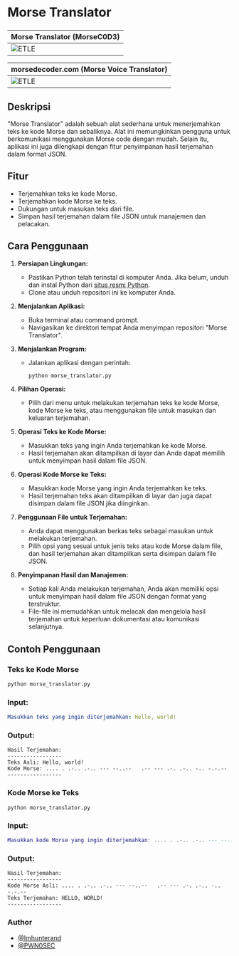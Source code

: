# Morse Translator

### 
|    Morse Translator (MorseC0D3)    |
| ------------- |
|![ETLE](https://i.ibb.co/x6hKdSt/Copy-of-Copy-of-Black-Modern-Web-3-Technology-You-Tube-Thumbnail-1.png)|

|    morsedecoder.com  (Morse Voice Translator)    |
| ------------- |
|             ![ETLE](https://i.ibb.co/C9RCjwY/wqewqewqeqw.png)|

## Deskripsi
"Morse Translator" adalah sebuah alat sederhana untuk menerjemahkan teks ke kode Morse dan sebaliknya. Alat ini memungkinkan pengguna untuk berkomunikasi menggunakan Morse code dengan mudah. Selain itu, aplikasi ini juga dilengkapi dengan fitur penyimpanan hasil terjemahan dalam format JSON.

## Fitur
- Terjemahkan teks ke kode Morse.
- Terjemahkan kode Morse ke teks.
- Dukungan untuk masukan teks dari file.
- Simpan hasil terjemahan dalam file JSON untuk manajemen dan pelacakan.

## Cara Penggunaan
1. **Persiapan Lingkungan:**
   - Pastikan Python telah terinstal di komputer Anda. Jika belum, unduh dan instal Python dari [situs resmi Python](https://www.python.org/downloads/).
   - Clone atau unduh repositori ini ke komputer Anda.

2. **Menjalankan Aplikasi:**
   - Buka terminal atau command prompt.
   - Navigasikan ke direktori tempat Anda menyimpan repositori "Morse Translator".

3. **Menjalankan Program:**
   - Jalankan aplikasi dengan perintah:
     ```sh
     python morse_translator.py
     ```

4. **Pilihan Operasi:**
   - Pilih dari menu untuk melakukan terjemahan teks ke kode Morse, kode Morse ke teks, atau menggunakan file untuk masukan dan keluaran terjemahan.

5. **Operasi Teks ke Kode Morse:**
   - Masukkan teks yang ingin Anda terjemahkan ke kode Morse.
   - Hasil terjemahan akan ditampilkan di layar dan Anda dapat memilih untuk menyimpan hasil dalam file JSON.

6. **Operasi Kode Morse ke Teks:**
   - Masukkan kode Morse yang ingin Anda terjemahkan ke teks.
   - Hasil terjemahan teks akan ditampilkan di layar dan juga dapat disimpan dalam file JSON jika diinginkan.

7. **Penggunaan File untuk Terjemahan:**
   - Anda dapat menggunakan berkas teks sebagai masukan untuk melakukan terjemahan.
   - Pilih opsi yang sesuai untuk jenis teks atau kode Morse dalam file, dan hasil terjemahan akan ditampilkan serta disimpan dalam file JSON.

8. **Penyimpanan Hasil dan Manajemen:**
   - Setiap kali Anda melakukan terjemahan, Anda akan memiliki opsi untuk menyimpan hasil dalam file JSON dengan format yang terstruktur.
   - File-file ini memudahkan untuk melacak dan mengelola hasil terjemahan untuk keperluan dokumentasi atau komunikasi selanjutnya.

## Contoh Penggunaan
### Teks ke Kode Morse
```sh
python morse_translator.py
```
### Input:
```yaml
Masukkan teks yang ingin diterjemahkan: Hello, world!
```
### Output:
```
Hasil Terjemahan:
-----------------
Teks Asli: Hello, world!
Kode Morse: .... . .-.. .-.. --- --..--   .-- --- .-. .-.. -.. -.-.-- 
-----------------
```
### Kode Morse ke Teks
```
python morse_translator.py
```
### Input:
```lua
Masukkan kode Morse yang ingin diterjemahkan: .... . .-.. .-.. --- --..--   .-- --- .-. .-.. -.. -.-.-- 
```
### Output:
```
Hasil Terjemahan:
-----------------
Kode Morse Asli: .... . .-.. .-.. --- --..--   .-- --- .-. .-.. -.. -.-.-- 
Teks Terjemahan: HELLO, WORLD!
-----------------
```

### Author

- [@Imhunterand](https://www.github.com/imhunterand)
- [@PWN0SEC](https://www.github.com/pwn0sec)
